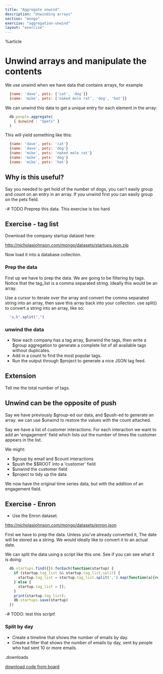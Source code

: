```yaml
---
title: "Aggregate unwind"
description: "Unwinding arrays"
section: "mongo"
exercise: "aggregation-unwind"
layout: "exercise"
---
```


%article


# Unwind arrays and manipulate the contents

We use unwind when we have data that contains arrays, for example

```js
  {name: 'dave', pets: ['cat', 'dog']}
  {name: 'mike', pets: ['naked mole rat', 'dog', 'hat']}
```





We can unwind this data to get a unique entry for each element in the array:

```js
  db.people.aggregate(
    { $unwind : "$pets" }
  )
```





This will yield something like this:


```js
  {name: 'dave', pets: 'cat'}
  {name: 'dave', pets: 'dog'}
  {name: 'mike', pets: 'naked mole rat'}
  {name: 'mike', pets: 'dog'}
  {name: 'mike', pets: 'hat'}
```





## Why is this useful?

Say you needed to get hold of the number of dogs, you can't easily group and count on an entry in an array. If you unwind first you can easily group on the pets field.




-# TODO Preprep this data. This exercise is too hard

## Exercise - tag list

Download the company startup dataset here:

<http://nicholasjohnson.com/mongo/datasets/startups.json.zip>

Now load it into a database collection.

### Prep the data

First up we have to prep the data. We are going to be filtering by tags. Notice that the tag_list is a comma separated string. Ideally this would be an array.

Use a cursor to iterate over the array and convert the comma separated string into an array, then save this array back into your collection. use split() to convert a string into an array, like so:

```js
  "a,b".split(",")
```





### unwind the data

* Now each company has a tag array, $unwind the tags, then write a $group aggregation to generate a complete list of all available tags without duplicates.
* Add in a count to find the most popular tags.
* Run the output through $project to generate a nice JSON tag feed.

## Extension

Tell me the total number of tags.




## Unwind can be the opposite of push

Say we have previously $group-ed our data, and $push-ed to generate an array. we can use $unwind to restore the values with the count attached.

Say we have a list of customer interactions. For each interaction we want to add an 'engagement' field which lists out the number of times the customer appears in the list.

We might:

* $group by email and $count interactions
* $push the $$ROOT into a 'customer' field
* $unwind the customer field
* $project to tidy up the data

We now have the original time series data, but with the addition of an engagement field.




## Exercise - Enron

* Use the Enron dataset.

<http://nicholasjohnson.com/mongo/datasets/enron.json>



First we have to prep the data. Unless you've already converted it, The date will be stored as a string. We would ideally like to convert it to an actual date.

We can split the data using a script like this one. See if you can see what it is doing:

```js
  db.startups.find({}).forEach(function(startup) {
    if (startup.tag_list && startup.tag_list.split) {
      startup.tag_list = startup.tag_list.split(',').map(function(a){return a.trim()});
    } else {
      startup.tag_list = [];
    }
    print(startup.tag_list);
    db.startups.save(startup)
  })
```



-# TODO: test this script!



### Split by day

* Create a timeline that shows the number of emails by day.
* Create a filter that shows the number of emails by day, sent by people who had sent 10 or more emails.



.downloads

[download code from board](https://www.dropbox.com/sh/qmzwsj4qs6f4e0e/AABDUeAQhBBW9cThR595Fz62a?dl=1)
